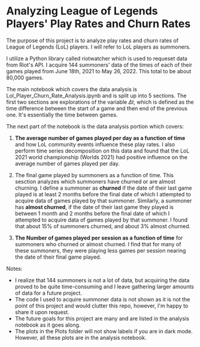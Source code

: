 # Analyzing League of Legends Players' Play Rates and Churn Rates

The purpose of this project is to analyze play rates and churn rates of League of Legends (LoL) players. I will refer to LoL players as summoners. 

I utilize a Python library called riotwatcher which is used to requeset data from Riot's API. I acquire 144 summoners' data of the times of each of their games played from June 18th, 2021 to May 26, 2022. This total to be about 80,000 games.

The main notebook which covers the data analysis is Lol_Player_Churn_Rate_Analysis.ipynb and is split up into 5 sections. The first two sections are explorations of the variable $\Delta t$, which is defined as the time difference between the start of a game and then end of the previous one. It's essentially the time between games. 

The next part of the notebook is the data analysis portion which covers:

1. **The average number of games played per day as a function of time** and how LoL community events influence these play rates. I also perform time series decomposition on this data and found that the LoL 2021 world championship (Worlds 2021) had  positive influence on the average number of games played per day.  

2. The final game played by summoners as a function of time. This sesction analyzes which summoners have churned or are almost churning. I define a summoner as **churned** if the date of their last game played is at least 2 months before the final date of which I attempted to acquire data of games played by that summoner. Similarly, a summoner has **almost churned**, if the date of their last game they played is between 1 month and 2 months before the final date of which I attempted to acquire data of games played by that summoner. I found that about 15% of summoners churned, and about 3% almost churned.


3. **The Number of games played per session as a function of time** for summoners who churned or almost churned. I find that for many of these summoners, they were playing less games per session nearing the date of their final game played.


Notes: 
- I realize that 144 summoners is not a lot of data, but acquiring the data proved to be quite time-consuming and I leave gathering larger amounts of data for a future project.
- The code I used to acquire summoner data is not shown as it is not the point of this project and would clutter this repo, however, I'm happy to share it upon request. 
- The future goals for this project are many and are listed in the analysis notebook as it goes along.
- The plots in the Plots folder will not show labels if you are in dark mode. However, all these plots are in the analysis notebook.

